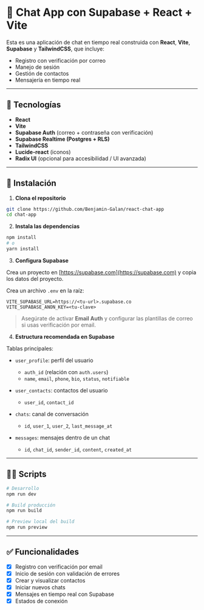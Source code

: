 # 🧩 Chat App con Supabase + React + Vite

Esta es una aplicación de chat en tiempo real construida con **React**, **Vite**, **Supabase** y **TailwindCSS**, que incluye:

- Registro con verificación por correo
- Manejo de sesión
- Gestión de contactos
- Mensajería en tiempo real

---

## 🚀 Tecnologías

- **React**
- **Vite**
- **Supabase Auth** (correo + contraseña con verificación)
- **Supabase Realtime (Postgres + RLS)**
- **TailwindCSS**
- **Lucide-react** (iconos)
- **Radix UI** (opcional para accesibilidad / UI avanzada)

---

## 🏁 Instalación

1. **Clona el repositorio**

```bash
git clone https://github.com/Benjamin-Galan/react-chat-app
cd chat-app
```

2. **Instala las dependencias**

```bash
npm install
# o
yarn install
```

3. **Configura Supabase**

Crea un proyecto en [https://supabase.com](https://supabase.com) y copia los datos del proyecto.

Crea un archivo `.env` en la raíz:

```env
VITE_SUPABASE_URL=https://<tu-url>.supabase.co
VITE_SUPABASE_ANON_KEY=<tu-clave>
```

> Asegúrate de activar **Email Auth** y configurar las plantillas de correo si usas verificación por email.

4. **Estructura recomendada en Supabase**

Tablas principales:

- `user_profile`: perfil del usuario
  - `auth_id` (relación con `auth.users`)
  - `name`, `email`, `phone`, `bio`, `status`, `notifiable`

- `user_contacts`: contactos del usuario
  - `user_id`, `contact_id`

- `chats`: canal de conversación
  - `id`, `user_1`, `user_2`, `last_message_at`

- `messages`: mensajes dentro de un chat
  - `id`, `chat_id`, `sender_id`, `content`, `created_at`

---

## 🧑‍💻 Scripts

```bash
# Desarrollo
npm run dev

# Build producción
npm run build

# Preview local del build
npm run preview
```

---

## ✅ Funcionalidades

- [x] Registro con verificación por email
- [x] Inicio de sesión con validación de errores
- [x] Crear y visualizar contactos
- [x] Iniciar nuevos chats
- [x] Mensajes en tiempo real con Supabase
- [x] Estados de conexión
